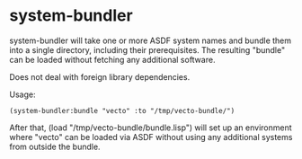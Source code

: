 # system-bundler

system-bundler will take one or more ASDF system names and bundle them
into a single directory, including their prerequisites. The resulting
"bundle" can be loaded without fetching any additional software.

Does not deal with foreign library dependencies.

Usage:

    (system-bundler:bundle "vecto" :to "/tmp/vecto-bundle/")

After that, (load "/tmp/vecto-bundle/bundle.lisp") will set up an
environment where "vecto" can be loaded via ASDF without using any
additional systems from outside the bundle.



